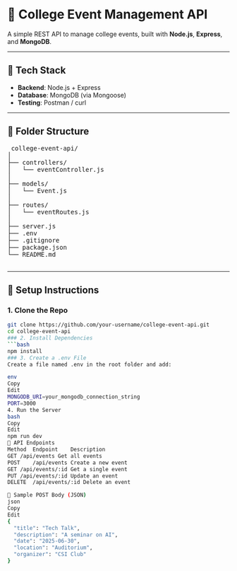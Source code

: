 # 📘 College Event Management API

A simple REST API to manage college events, built with **Node.js**, **Express**, and **MongoDB**.

---

## 🧰 Tech Stack

- **Backend**: Node.js + Express
- **Database**: MongoDB (via Mongoose)
- **Testing**: Postman / curl

---

## 📁 Folder Structure

<pre> college-event-api/
│
├── controllers/
│   └── eventController.js
│
├── models/
│   └── Event.js
│
├── routes/
│   └── eventRoutes.js
│
├── server.js
├── .env
├── .gitignore
├── package.json
└── README.md
 </pre>

---

## 🚀 Setup Instructions

### 1. Clone the Repo

```bash
git clone https://github.com/your-username/college-event-api.git
cd college-event-api
### 2. Install Dependencies
```bash
npm install
### 3. Create a .env File
Create a file named .env in the root folder and add:

env
Copy
Edit
MONGODB_URI=your_mongodb_connection_string
PORT=3000
4. Run the Server
bash
Copy
Edit
npm run dev
🔌 API Endpoints
Method	Endpoint	Description
GET	/api/events	Get all events
POST	/api/events	Create a new event
GET	/api/events/:id	Get a single event
PUT	/api/events/:id	Update an event
DELETE	/api/events/:id	Delete an event

🧪 Sample POST Body (JSON)
json
Copy
Edit
{
  "title": "Tech Talk",
  "description": "A seminar on AI",
  "date": "2025-06-30",
  "location": "Auditorium",
  "organizer": "CSI Club"
}
